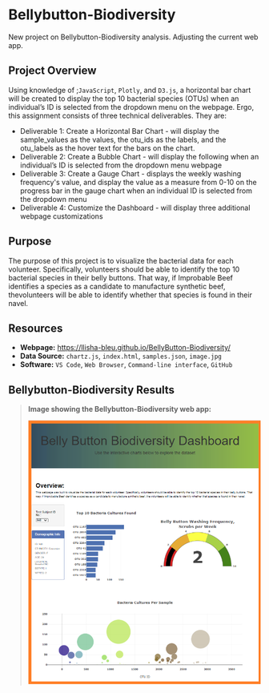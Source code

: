 # Bellybutton-Biodiversity
New project on Bellybutton-Biodiversity analysis. Adjusting the current web app.

## Project Overview
Using knowledge of ;`JavaScript`, `Plotly`, and `D3.js`, a horizontal bar chart will be created to display the top 10 bacterial species (OTUs) when an individual’s ID is selected from the dropdown menu on the webpage. Ergo, this assignment consists of three technical deliverables. They are:

- Deliverable 1: Create a Horizontal Bar Chart - will display the sample_values as the values, the otu_ids as the labels, and the otu_labels as the hover text for the bars on the chart.
- Deliverable 2: Create a Bubble Chart - will display the following when an individual’s ID is selected from the dropdown menu webpage
- Deliverable 3: Create a Gauge Chart - displays the weekly washing frequency's value, and display the value as a measure from 0-10 on the progress bar in the gauge chart when an individual ID is selected from the dropdown menu
- Deliverable 4: Customize the Dashboard - will display three additional webpage customizations

## Purpose
The purpose of this project is to visualize the bacterial data for each volunteer. Specifically, volunteers should be able to identify the top 10 bacterial species in their belly buttons. That way, if Improbable Beef identifies a species as a candidate to manufacture synthetic beef, thevolunteers will be able to identify whether that species is found in their navel.

## Resources
- **Webpage:** https://llisha-bleu.github.io/BellyButton-Biodiversity/
- **Data Source:** `chartz.js`, `index.html`, `samples.json`, `image.jpg`
- **Software:** `VS Code`, `Web Browser`, `Command-line interface`, `GitHub`

## Bellybutton-Biodiversity Results
>
>**Image showing the Bellybutton-Biodiversity web app:**
>
>![dashboard](./Resources/dashboard.png)
